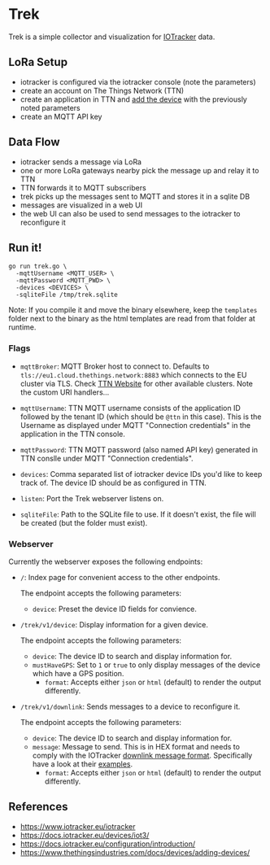 # Trek

Trek is a simple collector and visualization for [IOTracker](https://www.iotracker.eu/iotracker) data.

## LoRa Setup

* iotracker is configured via the iotracker console (note the parameters)
* create an account on The Things Network (TTN)
* create an application in TTN and [add the device](https://www.thethingsindustries.com/docs/devices/adding-devices/) with the previously noted parameters
* create an MQTT API key

## Data Flow

* iotracker sends a message via LoRa
* one or more LoRa gateways nearby pick the message up and relay it to TTN
* TTN forwards it to MQTT subscribers
* trek picks up the messages sent to MQTT and stores it in a sqlite DB
* messages are visualized in a web UI
* the web UI can also be used to send messages to the iotracker to reconfigure it

## Run it!

```
go run trek.go \
  -mqttUsername <MQTT_USER> \
  -mqttPassword <MQTT_PWD> \
  -devices <DEVICES> \
  -sqliteFile /tmp/trek.sqlite
```

Note: If you compile it and move the binary elsewhere, keep the `templates` folder next to the binary as the html templates are read from that folder at runtime.

### Flags

* `mqttBroker`: MQTT Broker host to connect to. Defaults to `tls://eu1.cloud.thethings.network:8883` which connects to the EU cluster via TLS. Check [TTN Website](https://www.thethingsindustries.com/docs/getting-started/ttn/#clusters) for other available clusters. Note the custom URI handlers...

* `mqttUsername`: TTN MQTT username consists of the application ID followed by the tenant ID (which should be `@ttn` in this case). This is the Username as displayed under MQTT "Connection credentials" in the application in the TTN console.

* `mqttPassword`: TTN MQTT password (also named API key) generated in TTN conslle under MQTT "Connection credentials".

* `devices`: Comma separated list of iotracker device IDs you'd like to keep track of. The device ID should be as configured in TTN.

* `listen`: Port the Trek webserver listens on.

* `sqliteFile`: Path to the SQLite file to use. If it doesn't exist, the file will be created (but the folder must exist).

### Webserver

Currently the webserver exposes the following endpoints:

* `/`: Index page for convenient access to the other endpoints.

    The endpoint accepts the following parameters:

    * `device`: Preset the device ID fields for convience.

* `/trek/v1/device`: Display information for a given device.

    The endpoint accepts the following parameters:

  * `device`: The device ID to search and display information for.
  * `mustHaveGPS`: Set to `1` or `true` to only display messages of the device which have a GPS position.
	* `format`: Accepts either `json` or `html` (default) to render the output differently.

* `/trek/v1/downlink`: Sends messages to a device to reconfigure it.

  The endpoint accepts the following parameters:

  * `device`: The device ID to search and display information for.
  * `message`: Message to send. This is in HEX format and needs to comply with the IOTracker [downlink message format](https://docs.iotracker.eu/configuration/downlinks/). Specifically have a look at their [examples](https://docs.iotracker.eu/configuration/downlink-examples/).
	* `format`: Accepts either `json` or `html` (default) to render the output differently.

## References

* https://www.iotracker.eu/iotracker
* https://docs.iotracker.eu/devices/iot3/
* https://docs.iotracker.eu/configuration/introduction/
* https://www.thethingsindustries.com/docs/devices/adding-devices/